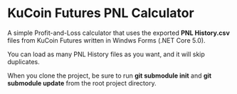 # KuCoin Futures PNL Calculator

A simple Profit-and-Loss calculator that uses the exported __PNL History.csv__ files from KuCoin Futures written in Windws Forms (.NET Core 5.0).

You can load as many PNL History files as you want, and it will skip duplicates.

When you clone the project, be sure to run __git submodule init__ and __git submodule update__ from the root project directory.

